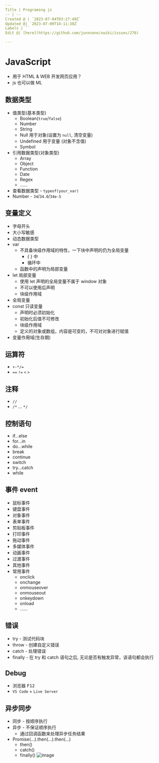 ```yaml
---
Title | Programing js
-- | --
Created @ | `2023-07-04T03:27:49Z`
Updated @| `2023-07-09T14:11:38Z`
Labels | ``
Edit @| [here](https://github.com/junxnone/xwiki/issues/276)

---
```

# JavaScript
- 用于 HTML & WEB 开发网页应用？
- js 也可以做 ML 


## 数据类型
- 值类型(基本类型)
  - Boolean(`true`/`false`)
  - Number
  - String
  - Null 用于对象(设置为 `null`, 清空变量)
  - Undefined 用于变量 (对象不含值)
  - Symbol
- 引用数据类型(对象类型)
  - Array
  - Object
  - Function
  - Date
  - Regex
  - ......
- 查看数据类型 - `typeof(your_var)`
- Number - `34`/`34.0`/`34e-5`

## 变量定义
- 字母开头
- 大小写敏感
- 动态数据类型
- var
  - 不具备块级作用域的特性，一下块中声明的仍为全局变量
    -  { } 中
    - 循环中
  - 函数中的声明为局部变量
- let 局部变量
  - 使用 let 声明的全局变量不属于 window 对象
  - 不可以使用后声明
  - 块级作用域
- 全局变量
- const 只读变量
  - 声明时必须初始化
  - 初始化后值不可修改
  - 块级作用域
  - 定义的对象或数组，内容是可变的，不可对对象进行赋值
- 变量作用域(生存期)


## 运算符
- `+-*/=`
- `==` `!=` `<` `>`

## 注释
- `//`
- `/*` ... `*/`

## 控制语句
- if...else
- for...in
- do...while
- break
- continue
- switch
- try...catch
- while

## 事件 event
- 鼠标事件
- 键盘事件
- 对象事件
- 表单事件
- 剪贴板事件
- 打印事件
- 拖动事件
- 多媒体事件
- 动画事件
- 过渡事件
- 其他事件
- 常用事件
  - onclick
  - onchange
  - onmouseover
  - onmouseout
  - onkeydown
  - onload
  - ......

## 错误
- try - 测试代码块
- throw - 创建自定义错误
- catch - 处理错误
- finally - 在 try 和 catch 语句之后, 无论是否有触发异常，该语句都会执行


## Debug
- 浏览器 <kbd>F12</kbd>
- `VS Code` + `Live Server`


## 异步同步
- 同步 - 按顺序执行
- 异步 - 不保证顺序执行
  - 通过回调函数来处理异步任务结果
- Promise(...).then(...).then(...)
  - then()
  - catch()
  - finally()
![image](https://github.com/junxnone/xwiki/assets/2216970/ef99888b-38b0-486a-8784-7a99e0a8c846)

